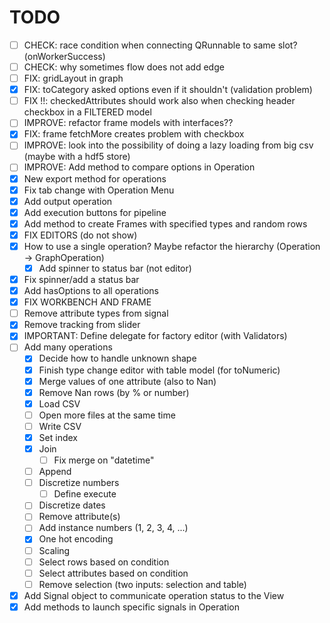 # TODO
- [ ] CHECK: race condition when connecting QRunnable to same slot? (onWorkerSuccess)
- [ ] CHECK: why sometimes flow does not add edge
- [ ] FIX: gridLayout in graph
- [x] FIX: toCategory asked options even if it shouldn't (validation problem)
- [ ] FIX !!: checkedAttributes should work also when checking header checkbox in a FILTERED model
- [ ] IMPROVE: refactor frame models with interfaces??
- [x] FIX: frame fetchMore creates problem with checkbox
- [ ] IMPROVE: look into the possibility of doing a lazy loading from big csv (maybe with a hdf5 store)
- [ ] IMPROVE: Add method to compare options in Operation
- [x] New export method for operations
- [x] Fix tab change with Operation Menu
- [x] Add output operation
- [x] Add execution buttons for pipeline
- [x] Add method to create Frames with specified types and random rows
- [x] FIX EDITORS (do not show)
- [x] How to use a single operation? Maybe refactor the hierarchy (Operation -> GraphOperation)
    - [x] Add spinner to status bar (not editor)
- [x] Fix spinner/add a status bar
- [x] Add hasOptions to all operations
- [x] FIX WORKBENCH AND FRAME
- [ ] Remove attribute types from signal
- [x] Remove tracking from slider
- [x] IMPORTANT: Define delegate for factory editor (with Validators)
- [ ] Add many operations
    - [x] Decide how to handle unknown shape
    - [x] Finish type change editor with table model (for toNumeric)
    - [x] Merge values of one attribute (also to Nan)
    - [x] Remove Nan rows (by % or number)
    - [x] Load CSV
    - [ ] Open more files at the same time
    - [ ] Write CSV
    - [x] Set index
    - [x] Join
        - [ ] Fix merge on "datetime"
    - [ ] Append
    - [ ] Discretize numbers
        - [ ] Define execute
    - [ ] Discretize dates
    - [ ] Remove attribute(s)
    - [ ] Add instance numbers (1, 2, 3, 4, ...)
    - [x] One hot encoding
    - [ ] Scaling
    - [ ] Select rows based on condition
    - [ ] Select attributes based on condition
    - [ ] Remove selection (two inputs: selection and table)
- [x] Add Signal object to communicate operation status to the View
- [x] Add methods to launch specific signals in Operation